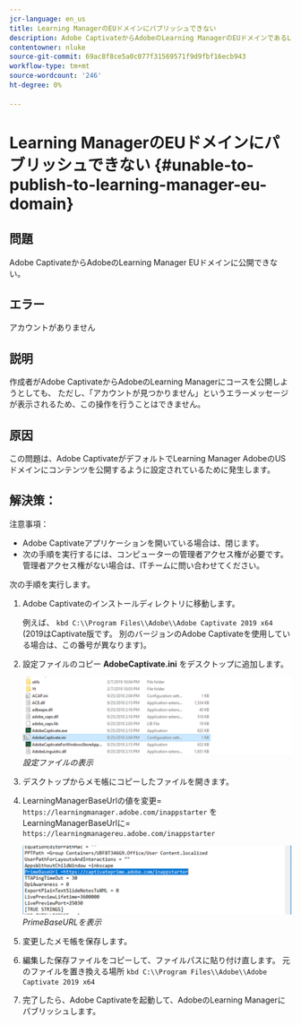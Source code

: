 ```yaml
---
jcr-language: en_us
title: Learning ManagerのEUドメインにパブリッシュできない
description: Adobe CaptivateからAdobeのLearning ManagerのEUドメインであるLearning Manager Adobeにパブリッシュできない。
contentowner: nluke
source-git-commit: 69ac8f8ce5a0c077f31569571f9d9fbf16ecb943
workflow-type: tm+mt
source-wordcount: '246'
ht-degree: 0%

---
```




# Learning ManagerのEUドメインにパブリッシュできない {#unable-to-publish-to-learning-manager-eu-domain}

## 問題

Adobe CaptivateからAdobeのLearning Manager EUドメインに公開できない。

## エラー

アカウントがありません

## 説明

作成者がAdobe CaptivateからAdobeのLearning Managerにコースを公開しようとしても、 ただし、「アカウントが見つかりません」というエラーメッセージが表示されるため、この操作を行うことはできません。

## 原因

この問題は、Adobe CaptivateがデフォルトでLearning Manager AdobeのUSドメインにコンテンツを公開するように設定されているために発生します。

## 解決策：

注意事項：

* Adobe Captivateアプリケーションを開いている場合は、閉じます。
* 次の手順を実行するには、コンピューターの管理者アクセス権が必要です。 管理者アクセス権がない場合は、ITチームに問い合わせてください。

次の手順を実行します。

1. Adobe Captivateのインストールディレクトリに移動します。

   例えば、  `kbd C:\\Program Files\\Adobe\\Adobe Captivate 2019 x64` (2019はCaptivate版です。 別のバージョンのAdobe Captivateを使用している場合は、この番号が異なります)。

1. 設定ファイルのコピー **AdobeCaptivate.ini** をデスクトップに追加します。

   ![](assets/cp-captivate.ini.png)
   *設定ファイルの表示*

1. デスクトップからメモ帳にコピーしたファイルを開きます。
1. LearningManagerBaseUrlの値を変更= `https://learningmanager.adobe.com/inappstarter` をLearningManagerBaseUrlに= `https://learningmanagereu.adobe.com/inappstarter`

   ![](assets/cp-primebaseurl.png)
   *PrimeBaseURLを表示*

1. 変更したメモ帳を保存します。
1. 編集した保存ファイルをコピーして、ファイルパスに貼り付け直します。 元のファイルを置き換える場所  `kbd C:\\Program Files\\Adobe\\Adobe Captivate 2019 x64`
1. 完了したら、Adobe Captivateを起動して、AdobeのLearning Managerにパブリッシュします。
